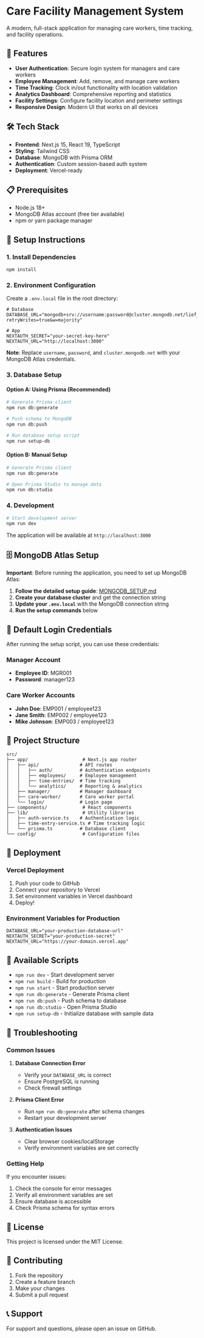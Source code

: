 # Care Facility Management System

A modern, full-stack application for managing care workers, time tracking, and facility operations.

## 🚀 Features

- **User Authentication**: Secure login system for managers and care workers
- **Employee Management**: Add, remove, and manage care workers
- **Time Tracking**: Clock in/out functionality with location validation
- **Analytics Dashboard**: Comprehensive reporting and statistics
- **Facility Settings**: Configure facility location and perimeter settings
- **Responsive Design**: Modern UI that works on all devices

## 🛠️ Tech Stack

- **Frontend**: Next.js 15, React 19, TypeScript
- **Styling**: Tailwind CSS
- **Database**: MongoDB with Prisma ORM
- **Authentication**: Custom session-based auth system
- **Deployment**: Vercel-ready

## 📋 Prerequisites

- Node.js 18+ 
- MongoDB Atlas account (free tier available)
- npm or yarn package manager

## 🔧 Setup Instructions

### 1. Install Dependencies

```bash
npm install
```

### 2. Environment Configuration

Create a `.env.local` file in the root directory:

```env
# Database
DATABASE_URL="mongodb+srv://username:password@cluster.mongodb.net/lief_care?retryWrites=true&w=majority"

# App
NEXTAUTH_SECRET="your-secret-key-here"
NEXTAUTH_URL="http://localhost:3000"
```

**Note**: Replace `username`, `password`, and `cluster.mongodb.net` with your MongoDB Atlas credentials.

### 3. Database Setup

#### Option A: Using Prisma (Recommended)

```bash
# Generate Prisma client
npm run db:generate

# Push schema to MongoDB
npm run db:push

# Run database setup script
npm run setup-db
```

#### Option B: Manual Setup

```bash
# Generate Prisma client
npm run db:generate

# Open Prisma Studio to manage data
npm run db:studio
```

### 4. Development

```bash
# Start development server
npm run dev
```

The application will be available at `http://localhost:3000`

## 🗄️ **MongoDB Atlas Setup**

**Important**: Before running the application, you need to set up MongoDB Atlas:

1. **Follow the detailed setup guide**: [MONGODB_SETUP.md](./MONGODB_SETUP.md)
2. **Create your database cluster** and get the connection string
3. **Update your `.env.local`** with the MongoDB connection string
4. **Run the setup commands** below

## 🔐 Default Login Credentials

After running the setup script, you can use these credentials:

### Manager Account
- **Employee ID**: MGR001
- **Password**: manager123

### Care Worker Accounts
- **John Doe**: EMP001 / employee123
- **Jane Smith**: EMP002 / employee123  
- **Mike Johnson**: EMP003 / employee123

## 📁 Project Structure

```
src/
├── app/                    # Next.js app router
│   ├── api/               # API routes
│   │   ├── auth/          # Authentication endpoints
│   │   ├── employees/     # Employee management
│   │   ├── time-entries/  # Time tracking
│   │   └── analytics/     # Reporting & analytics
│   ├── manager/           # Manager dashboard
│   ├── care-worker/       # Care worker portal
│   └── login/             # Login page
├── components/             # React components
├── lib/                    # Utility libraries
│   ├── auth-service.ts    # Authentication logic
│   ├── time-entry-service.ts # Time tracking logic
│   └── prisma.ts          # Database client
└── config/                 # Configuration files
```

## 🚀 Deployment

### Vercel Deployment

1. Push your code to GitHub
2. Connect your repository to Vercel
3. Set environment variables in Vercel dashboard
4. Deploy!

### Environment Variables for Production

```env
DATABASE_URL="your-production-database-url"
NEXTAUTH_SECRET="your-production-secret"
NEXTAUTH_URL="https://your-domain.vercel.app"
```

## 🔧 Available Scripts

- `npm run dev` - Start development server
- `npm run build` - Build for production
- `npm run start` - Start production server
- `npm run db:generate` - Generate Prisma client
- `npm run db:push` - Push schema to database
- `npm run db:studio` - Open Prisma Studio
- `npm run setup-db` - Initialize database with sample data

## 🐛 Troubleshooting

### Common Issues

1. **Database Connection Error**
   - Verify your `DATABASE_URL` is correct
   - Ensure PostgreSQL is running
   - Check firewall settings

2. **Prisma Client Error**
   - Run `npm run db:generate` after schema changes
   - Restart your development server

3. **Authentication Issues**
   - Clear browser cookies/localStorage
   - Verify environment variables are set correctly

### Getting Help

If you encounter issues:

1. Check the console for error messages
2. Verify all environment variables are set
3. Ensure database is accessible
4. Check Prisma schema for syntax errors

## 📝 License

This project is licensed under the MIT License.

## 🤝 Contributing

1. Fork the repository
2. Create a feature branch
3. Make your changes
4. Submit a pull request

## 📞 Support

For support and questions, please open an issue on GitHub.
